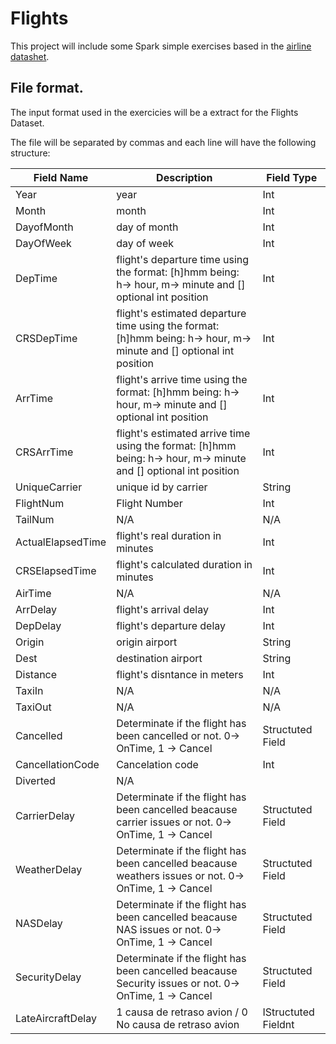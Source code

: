 # Flights

This project will include some Spark simple exercises based in the [airline datashet](http://www.stat.purdue.edu/~sguha/rhipe/doc/html/airline.html).

## File format.

The input format used in the exercicies will be a extract for the Flights Dataset.

The file will be separated by commas and each line will have the following structure:

| Field Name        | Description                                                                                                         | Field Type          |
|-------------------|---------------------------------------------------------------------------------------------------------------------|---------------------|
| Year              | year                                                                                                                | Int                 |
| Month             | month                                                                                                               | Int                 |
| DayofMonth        | day of month                                                                                                        | Int                 |
| DayOfWeek         | day of week                                                                                                         | Int                 |
| DepTime           | flight's departure time using the format: [h]hmm being: h-> hour, m-> minute and [] optional int position           | Int                 |
| CRSDepTime        | flight's estimated departure time using the format: [h]hmm being: h-> hour, m-> minute and [] optional int position | Int                 |
| ArrTime           | flight's arrive time using the format: [h]hmm being: h-> hour, m-> minute and [] optional int position              | Int                 |
| CRSArrTime        | flight's estimated arrive time using the format: [h]hmm being: h-> hour, m-> minute and [] optional int position    | Int                 |
| UniqueCarrier     | unique id by carrier                                                                                                | String              |
| FlightNum         | Flight Number                                                                                                       | Int                 |
| TailNum           | N/A                                                                                                                 | N/A                 |
| ActualElapsedTime | flight's real duration in minutes                                                                                   | Int                 |
| CRSElapsedTime    | flight's calculated duration in minutes                                                                             | Int                 |
| AirTime           | N/A                                                                                                                 | N/A                 |
| ArrDelay          | flight's arrival delay                                                                                              | Int                 |
| DepDelay          | flight's departure delay                                                                                            | Int                 |
| Origin            | origin airport                                                                                                      | String              |
| Dest              | destination airport                                                                                                 | String              |
| Distance          | flight's disntance in meters                                                                                        | Int                 |
| TaxiIn            | N/A                                                                                                                 | N/A                 |
| TaxiOut           | N/A                                                                                                                 | N/A                 |
| Cancelled         | Determinate if the flight has been cancelled or not. 0-> OnTime, 1 -> Cancel                                        | Structuted Field    |
| CancellationCode  | Cancelation code                                                                                                    | Int                 |
| Diverted          | N/A                                                                                                                 |                     |
| CarrierDelay      | Determinate if the flight has been cancelled beacause carrier issues or not. 0-> OnTime, 1 -> Cancel                | Structuted Field    |
| WeatherDelay      | Determinate if the flight has been cancelled beacause weathers issues or not. 0-> OnTime, 1 -> Cancel               | Structuted Field    |
| NASDelay          | Determinate if the flight has been cancelled beacause NAS issues or not. 0-> OnTime, 1 -> Cancel                    | Structuted Field    |
| SecurityDelay     | Determinate if the flight has been cancelled beacause Security issues or not. 0-> OnTime, 1 -> Cancel               | Structuted Field    |
| LateAircraftDelay | 1 causa de retraso avion / 0 No causa de retraso avion                                                              | IStructuted Fieldnt |
